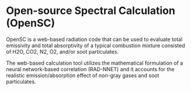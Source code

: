 # Open-source Spectral Calculation (OpenSC)

OpenSC is a web-based radiation code that can be used to evaluate total emissivity and total absorptivity of a typical combustion mixture consisted of H2O, CO2, N2, O2, and/or soot particulates. 

The web-based calculation tool utilizes the mathematical formulation of a neural network-based correlation (RAD-NNET) and it accounts for the realistic emission/absorption effect of non-gray gases and soot particulates.
